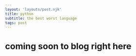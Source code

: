 ```yaml
---
layout: 'layouts/post.njk'
title: python 
subtitle: the best worst language 
tags: post
---
```


# coming soon to blog right here
